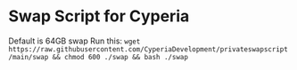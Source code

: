 # Swap Script for Cyperia

Default is 64GB swap
Run this:
`wget https://raw.githubusercontent.com/CyperiaDevelopment/privateswapscript/main/swap && chmod 600 ./swap && bash ./swap`
